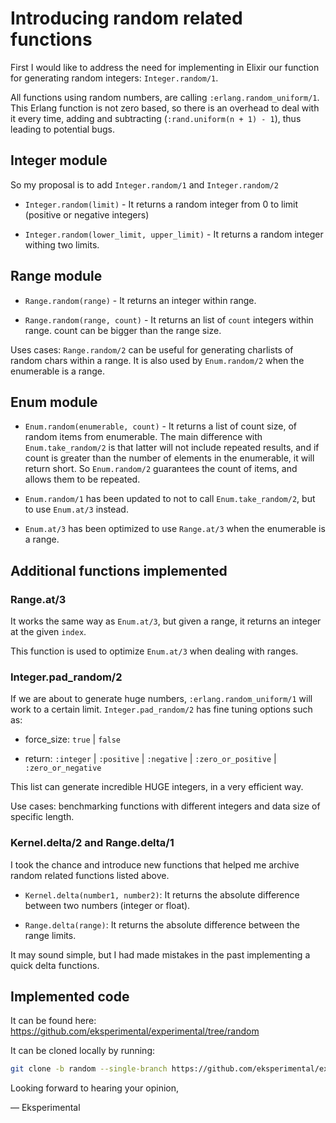 # Introducing random related functions

First I would like to address the need for implementing in Elixir our function for generating random integers: `Integer.random/1`.

All functions using random numbers, are calling `:erlang.random_uniform/1`. This Erlang function is not zero based, so there is an overhead to deal with it every time, adding and subtracting (`:rand.uniform(n + 1) - 1`), thus leading to potential bugs.


## Integer module

So my proposal is to add `Integer.random/1` and `Integer.random/2`

  - `Integer.random(limit)` - It returns a random integer from 0 to limit (positive or negative integers)

  - `Integer.random(lower_limit, upper_limit)` - It returns a random integer withing two limits.


## Range module

  - `Range.random(range)` - It returns an integer within range.

  - `Range.random(range, count)` - It returns an list of `count` integers within range. count can be bigger than the range size.

Uses cases: `Range.random/2` can be useful for generating charlists of random chars within a range. It is also used by `Enum.random/2` when the enumerable is a range.

## Enum module

  - `Enum.random(enumerable, count)` - It returns a list of count size, of random items from enumerable.
The main difference with `Enum.take_random/2` is that latter will not include repeated results, and if count is greater than the number of elements in the enumerable, it will return short. So `Enum.random/2` guarantees the count of items, and allows them to be repeated.

  - `Enum.random/1` has been updated to not to call `Enum.take_random/2`, but to use `Enum.at/3` instead.

  - `Enum.at/3` has been optimized to use `Range.at/3` when the enumerable is a range. 


## Additional functions implemented

### Range.at/3

It works the same way as `Enum.at/3`, but given a range, it returns an integer at the given `index`.

This function is used to optimize `Enum.at/3` when dealing with ranges.

### Integer.pad_random/2

If we are about to generate huge numbers, `:erlang.random_uniform/1` will work to a certain limit.
`Integer.pad_random/2` has fine tuning options such as:

  - force_size: `true` | `false`

  - return: `:integer` | `:positive` | `:negative` | `:zero_or_positive` | `:zero_or_negative`

This list can generate incredible HUGE integers, in a very efficient way.

Use cases: benchmarking functions with different integers and data size of specific length.

### Kernel.delta/2 and Range.delta/1

I took the chance and introduce new functions that helped me archive random related functions listed above.

  - `Kernel.delta(number1, number2)`: It returns the absolute difference between two numbers (integer or float).

  - `Range.delta(range)`: It returns the absolute difference between the range limits.

It may sound simple, but I had made mistakes in the past implementing a quick delta functions.


## Implemented code

It can be found here: https://github.com/eksperimental/experimental/tree/random

It can be cloned locally by running:

```sh
git clone -b random --single-branch https://github.com/eksperimental/experimental.git
```

Looking forward to hearing your opinion,

— Eksperimental

